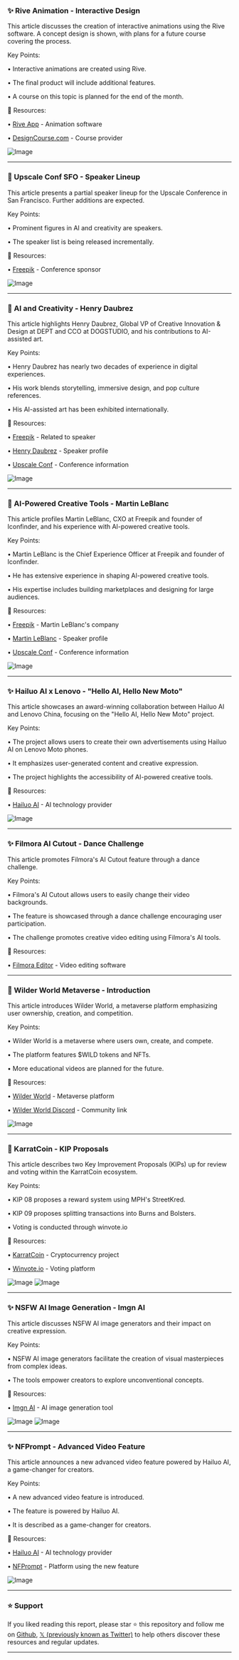 ### ✨ Rive Animation - Interactive Design

This article discusses the creation of interactive animations using the Rive software.  A concept design is shown, with plans for a future course covering the process.

Key Points:

• Interactive animations are created using Rive.


• The final product will include additional features.


• A course on this topic is planned for the end of the month.


🔗 Resources:

• [Rive App](https://x.com/rive_app) - Animation software


• [DesignCourse.com](https://x.com/designcoursecom) -  Course provider


![Image](https://pbs.twimg.com/media/Gk-LGnwXQAAHEkD?format=jpg&name=small)


---

### 🚀 Upscale Conf SFO - Speaker Lineup

This article presents a partial speaker lineup for the Upscale Conference in San Francisco.  Further additions are expected.

Key Points:

•  Prominent figures in AI and creativity are speakers.


• The speaker list is being released incrementally.



🔗 Resources:

• [Freepik](https://x.com/freepik) -  Conference sponsor


![Image](https://pbs.twimg.com/media/Gk-GZJwXQAAE8hH?format=jpg&name=small)


---

### 🤖 AI and Creativity - Henry Daubrez

This article highlights Henry Daubrez, Global VP of Creative Innovation & Design at DEPT and CCO at DOGSTUDIO, and his contributions to AI-assisted art.

Key Points:

• Henry Daubrez has nearly two decades of experience in digital experiences.


• His work blends storytelling, immersive design, and pop culture references.


• His AI-assisted art has been exhibited internationally.



🔗 Resources:

• [Freepik](https://x.com/freepik) -  Related to speaker


• [Henry Daubrez](https://x.com/henrydaubrez) - Speaker profile


• [Upscale Conf](https://x.com/upscaleconf/status/1894476553683095817) - Conference information


![Image](https://pbs.twimg.com/media/GkqIYkRXsAAcMAA?format=jpg&name=small)


---

### 🤖 AI-Powered Creative Tools - Martin LeBlanc

This article profiles Martin LeBlanc, CXO at Freepik and founder of Iconfinder, and his experience with AI-powered creative tools.


Key Points:

• Martin LeBlanc is the Chief Experience Officer at Freepik and founder of Iconfinder.


• He has extensive experience in shaping AI-powered creative tools.


• His expertise includes building marketplaces and designing for large audiences.



🔗 Resources:

• [Freepik](https://x.com/freepik) -  Martin LeBlanc's company


• [Martin LeBlanc](https://x.com/martinleblanc) - Speaker profile


• [Upscale Conf](https://x.com/upscaleconf/status/1894838913354678399/photo/1) - Conference information


![Image](https://pbs.twimg.com/media/GkvR8rmWUAAZHIQ?format=jpg&name=small)



---

### ✨ Hailuo AI x Lenovo - "Hello AI, Hello New Moto"

This article showcases an award-winning collaboration between Hailuo AI and Lenovo China, focusing on the "Hello AI, Hello New Moto" project.


Key Points:

•  The project allows users to create their own advertisements using Hailuo AI on Lenovo Moto phones.


• It emphasizes user-generated content and creative expression.


• The project highlights the accessibility of AI-powered creative tools.


🔗 Resources:

• [Hailuo AI](https://x.com/Hailuo_AI) - AI technology provider


![Image](https://pbs.twimg.com/amplify_video_thumb/1895691801563897856/img/mCde7Gz6DmTMOwIy.jpg)


---

### ✨ Filmora AI Cutout - Dance Challenge

This article promotes Filmora's AI Cutout feature through a dance challenge.

Key Points:

• Filmora's AI Cutout allows users to easily change their video backgrounds.


•  The feature is showcased through a dance challenge encouraging user participation.


•  The challenge promotes creative video editing using Filmora's AI tools.


🔗 Resources:

• [Filmora Editor](https://x.com/Filmora_Editor) - Video editing software


---

### 🚀 Wilder World Metaverse - Introduction

This article introduces Wilder World, a metaverse platform emphasizing user ownership, creation, and competition.


Key Points:

• Wilder World is a metaverse where users own, create, and compete.


• The platform features $WILD tokens and NFTs.


•  More educational videos are planned for the future.



🔗 Resources:

• [Wilder World](https://x.com/WilderWorld) - Metaverse platform


• [Wilder World Discord](https://t.co/3abmntcvCx) - Community link


![Image](https://pbs.twimg.com/media/GkATDmmWUAARm1Q.jpg)


---

### 🤖 KarratCoin - KIP Proposals

This article describes two Key Improvement Proposals (KIPs) up for review and voting within the KarratCoin ecosystem.

Key Points:

• KIP 08 proposes a reward system using MPH's StreetKred.


• KIP 09 proposes splitting transactions into Burns and Bolsters.


• Voting is conducted through winvote.io


🔗 Resources:

• [KarratCoin](https://x.com/karratcoin) - Cryptocurrency project


• [Winvote.io](https://winvote.io/karratco) - Voting platform


![Image](https://pbs.twimg.com/media/Gk5MVh_W8AADrPq?format=jpg&name=small)
![Image](https://pbs.twimg.com/media/Gk5MVgOXIAAr73m?format=jpg&name=small)


---

### ✨ NSFW AI Image Generation - Imgn AI

This article discusses NSFW AI image generators and their impact on creative expression.

Key Points:

•  NSFW AI image generators facilitate the creation of visual masterpieces from complex ideas.


• The tools empower creators to explore unconventional concepts.



🔗 Resources:

• [Imgn AI](https://x.com/imgn_ai) - AI image generation tool


![Image](https://pbs.twimg.com/media/Gk5L_t9WMAAcdbd?format=jpg&name=360x360)
![Image](https://pbs.twimg.com/media/Gk5L_t-XsAA20jl?format=jpg&name=360x360)


---

### ✨ NFPrompt - Advanced Video Feature

This article announces a new advanced video feature powered by Hailuo AI,  a game-changer for creators.

Key Points:

• A new advanced video feature is introduced.


• The feature is powered by Hailuo AI.


•  It is described as a game-changer for creators.



🔗 Resources:

• [Hailuo AI](https://x.com/Hailuo_AI) - AI technology provider


• [NFPrompt](https://x.com/nfprompt) - Platform using the new feature


![Image](https://pbs.twimg.com/ext_tw_video_thumb/1895373953985552384/pu/img/AFUFpXeNEwdX_w4A.jpg)


---

### ⭐️ Support

If you liked reading this report, please star ⭐️ this repository and follow me on [Github](https://github.com/Drix10), [𝕏 (previously known as Twitter)](https://x.com/DRIX_10_) to help others discover these resources and regular updates.

---
